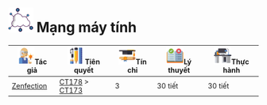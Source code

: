 # <img src="https://raw.githubusercontent.com/Zenfection/Image/master/2021/06/16-21-13-31-15-22-08-48-Network.png" width="50"> Mạng máy tính 

| <img src="https://raw.githubusercontent.com/Zenfection/Image/master/2021/07/31-17-12-38-Professor%20Male.png" title="" alt="Professor Male.png" width="35">Tác giả | <img title="" src="https://raw.githubusercontent.com/Zenfection/Image/master/2021/07/31-17-08-42-Learning%20Tools.png" alt="Learning Tools.png" width="35">Tiên quyết | <img src="https://raw.githubusercontent.com/Zenfection/Image/master/2021/07/31-17-13-24-Degree.png" title="" alt="Degree.png" width="35">Tín chỉ | <img src="https://raw.githubusercontent.com/Zenfection/Image/master/2021/07/31-17-10-10-Rage%20Room%20Rules.png" title="" alt="Rage Room Rules.png" width="35">Lý thuyết | <img src="https://raw.githubusercontent.com/Zenfection/Image/master/2021/07/31-17-11-54-Student%20Desk.png" title="" alt="Student Desk.png" width="35">Thực hành |
| ------------------------------------------------------------------------------------------------------------------------------------------------------------------ | --------------------------------------------------------------------------------------------------------------------------------------------------------------------- | ------------------------------------------------------------------------------------------------------------------------------------------------ | ------------------------------------------------------------------------------------------------------------------------------------------------------------------------ | ---------------------------------------------------------------------------------------------------------------------------------------------------------------- |
| [Zenfection](http://facebook.com/zenfection)                                                                                                                       | [CT178](/cosonganh/CT178-Nguyen_ly_he_dieu_hanh/) > [CT173](/nhapmon/CT173-Kien_truc_may_tinh/)                                                                                                                                                               | 3                                                                                                                                                | 30 tiết                                                                                                                                                                       | 30 tiết                                                                                                                                                               |
